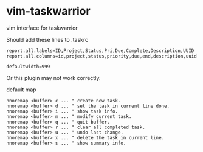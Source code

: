 vim-taskwarrior
===============

vim interface for taskwarrior

Should add these lines to .taskrc

    report.all.labels=ID,Project,Status,Pri,Due,Complete,Description,UUID
    report.all.columns=id,project,status,priority,due,end,description,uuid

    defaultwidth=999

Or this plugin may not work correctly.

default map

```vim
nnoremap <buffer> c ... " create new task.
nnoremap <buffer> d ... " set the task in current line done.
nnoremap <buffer> i ... " show task info.
nnoremap <buffer> m ... " modify current task.
nnoremap <buffer> q ... " quit buffer.
nnoremap <buffer> r ... " clear all completed task.
nnoremap <buffer> u ... " undo last change.
nnoremap <buffer> x ... " delete the task in current line.
nnoremap <buffer> s ... " show summary info.
```
